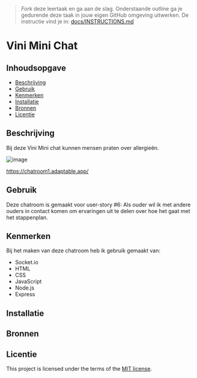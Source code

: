 > _Fork_ deze leertaak en ga aan de slag. Onderstaande outline ga je gedurende deze taak in jouw eigen GitHub omgeving uitwerken. De instructie vind je in: [docs/INSTRUCTIONS.md](docs/INSTRUCTIONS.md)

# Vini Mini Chat

<!-- Geef je project een titel en schrijf in één zin wat het is -->

## Inhoudsopgave

- [Beschrijving](#beschrijving)
- [Gebruik](#gebruik)
- [Kenmerken](#kenmerken)
- [Installatie](#installatie)
- [Bronnen](#bronnen)
- [Licentie](#licentie)

## Beschrijving

<!-- Bij Beschrijving staat kort beschreven wat voor project het is en wat je hebt gemaakt -->
Bij deze Vini Mini chat kunnen mensen praten over allergieën.

<!-- Voeg een mooie poster visual toe 📸 -->
![image](https://github.com/r20222/connecting-people-my-first-chatroom/assets/101579892/1c5fd2cc-0cf5-43b3-b7cc-8ddef6f79a15)

<!-- Voeg een link toe naar Github Pages 🌐-->

https://chatroom1.adaptable.app/

## Gebruik

<!-- Bij Gebruik staat de user story, hoe het werkt en wat je er mee kan. -->
Deze chatroom is gemaakt voor user-story #6: Als ouder wil ik met andere ouders in contact komen om ervaringen uit te delen over hoe het gaat met het stappenplan.

## Kenmerken

<!-- Bij Kenmerken staat welke technieken zijn gebruikt en hoe. Wat is de HTML structuur? Wat zijn de belangrijkste dingen in CSS? Wat is er met JS gedaan en hoe? Misschien heb je iets met NodeJS gedaan, of heb je een framwork of library gebruikt? -->

Bij het maken van deze chatroom heb ik gebruik gemaakt van:

* Socket.io
* HTML
* CSS
* JavaScript
* Node.js
* Express

## Installatie

<!-- Bij Instalatie staat hoe een andere developer aan jouw repo kan werken -->

## Bronnen

## Licentie

This project is licensed under the terms of the [MIT license](./LICENSE).
